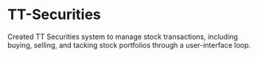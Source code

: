 # TT-Securities
Created TT Securities system to manage stock transactions, including buying, selling, and tacking stock portfolios through a user-interface loop.
